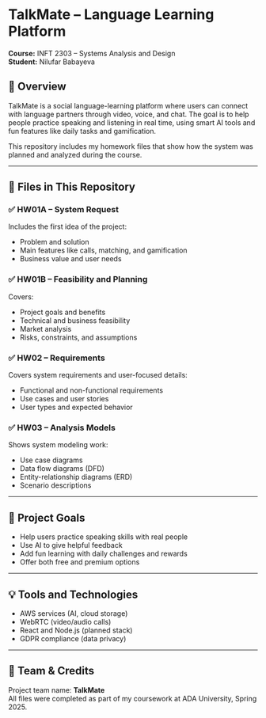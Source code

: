# TalkMate – Language Learning Platform  
**Course:** INFT 2303 – Systems Analysis and Design  
**Student:** Nilufar Babayeva

## 📌 Overview  
TalkMate is a social language-learning platform where users can connect with language partners through video, voice, and chat. The goal is to help people practice speaking and listening in real time, using smart AI tools and fun features like daily tasks and gamification.

This repository includes my homework files that show how the system was planned and analyzed during the course.

---

## 📂 Files in This Repository

### ✅ HW01A – System Request  
Includes the first idea of the project:  
- Problem and solution  
- Main features like calls, matching, and gamification  
- Business value and user needs  

### ✅ HW01B – Feasibility and Planning  
Covers:  
- Project goals and benefits  
- Technical and business feasibility  
- Market analysis  
- Risks, constraints, and assumptions  

### ✅ HW02 – Requirements  
Covers system requirements and user-focused details:  
- Functional and non-functional requirements  
- Use cases and user stories  
- User types and expected behavior  

### ✅ HW03 – Analysis Models  
Shows system modeling work:  
- Use case diagrams  
- Data flow diagrams (DFD)  
- Entity-relationship diagrams (ERD)  
- Scenario descriptions  

---

## 🎯 Project Goals  
- Help users practice speaking skills with real people  
- Use AI to give helpful feedback  
- Add fun learning with daily challenges and rewards  
- Offer both free and premium options  

---

## 💡 Tools and Technologies  
- AWS services (AI, cloud storage)  
- WebRTC (video/audio calls)  
- React and Node.js (planned stack)  
- GDPR compliance (data privacy)  

---

## 🤝 Team & Credits  
Project team name: **TalkMate**  
All files were completed as part of my coursework at ADA University, Spring 2025.


